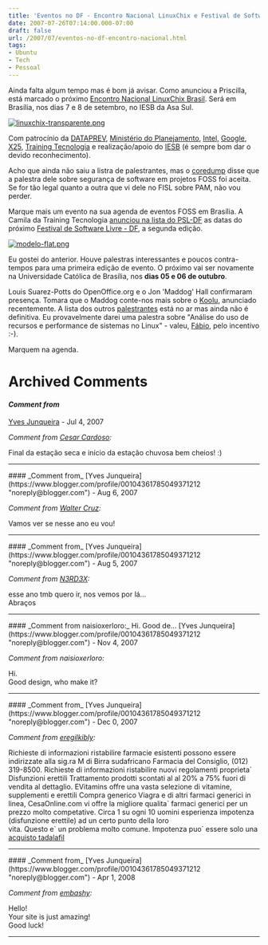 ```yaml
---
title: 'Eventos no DF - Encontro Nacional LinuxChix e Festival de Software Livre'
date: 2007-07-26T07:14:00.000-07:00
draft: false
url: /2007/07/eventos-no-df-encontro-nacional.html
tags: 
- Ubuntu
- Tech
- Pessoal
---
```


Ainda falta algum tempo mas é bom já avisar. Como anunciou a Priscilla, está marcado o próximo [Encontro Nacional LinuxChix Brasil](http://www.linuxchix.org.br/?q=node/116). Será em Brasília, nos dias 7 e 8 de setembro, no IESB da Asa Sul.  

[![linuxchix-transparente.png](http://cetico.org/tech/wp-content/uploads/2007/07/linuxchix-transparente.png)](http://www.linuxchix.org.br/?q=node/116)

  
Com patrocínio da [DATAPREV](http://www.dataprev.gov.br), [Ministério do Planejamento](http://www.planejamento.gov.br), [Intel,](http://www.intel.com) [Google](http://www.google.com.br), [X25](http://www.x25.com.br), [Training Tecnologia](http://www.trainingtecnologia.com.br/) e realização/apoio do [IESB](http://www.iesb.br/) (é sempre bom dar o devido reconhecimento).  
  
Acho que ainda não saiu a listra de palestrantes, mas o [coredump](http://core.eti.br/) disse que a palestra dele sobre segurança de software em projetos FOSS foi aceita. Se for tão legal quanto a outra que vi dele no FISL sobre PAM, não vou perder.  
  
Marque mais um evento na sua agenda de eventos FOSS em Brasília. A Camila da Training Tecnologia [anunciou na lista do PSL-DF](http://listas.softwarelivre.org/pipermail/psl-df/2007-July/007236.html) as datas do próximo [Festival de Software Livre - DF](http://www.festivalsoftwarelivre.org), a segunda edição.  

[![modelo-flat.png](http://cetico.org/tech/wp-content/uploads/2007/07/modelo-flat.png)](http://www.festivalsoftwarelivre.org)

  
Eu gostei do anterior. Houve palestras interessantes e poucos contra-tempos para uma primeira edição de evento. O próximo vai ser novamente na Universidade Católica de Brasília, nos **dias 05 e 06 de outubro**.  
  
Louis Suarez-Potts do OpenOffice.org e o Jon 'Maddog' Hall confirmaram presença. Tomara que o Maddog conte-nos mais sobre o [Koolu](http://br-linux.org/linux/maddog-anuncia-koolu-com-a-promessa-de-poupar-uma-tonelada-em-emissao-de-carbono), anunciado recentemente. A lista dos outros [palestrantes](http://www.festivalsoftwarelivre.org/inicio/palestrantes.htm) está no ar mas ainda não é definitiva. Eu provavelmente darei uma palestra sobre "Análise do uso de recursos e performance de sistemas no Linux" - valeu, [Fábio](http://ubuntuser.gnulinuxbrasil.org/), pelo incentivo :-).  
  
Marquem na agenda.
# Archived Comments

#### _Comment from_
[Yves Junqueira](https://www.blogger.com/profile/00104361785049371212 "noreply@blogger.com") - <time datetime="2007-07-26T10:29:00.000-07:00">Jul 4, 2007</time>

_Comment from [Cesar Cardoso](http://fudeblog.zyakannazio.eti.br):_  
  
Final da estação seca e início da estação chuvosa bem cheios! :)
<hr />
#### _Comment from_
[Yves Junqueira](https://www.blogger.com/profile/00104361785049371212 "noreply@blogger.com") - <time datetime="2007-08-04T11:28:00.000-07:00">Aug 6, 2007</time>

_Comment from [Walter Cruz](http://devlog.waltercruz.com):_  
  
Vamos ver se nesse ano eu vou!
<hr />
#### _Comment from_
[Yves Junqueira](https://www.blogger.com/profile/00104361785049371212 "noreply@blogger.com") - <time datetime="2007-08-30T23:08:00.000-07:00">Aug 5, 2007</time>

_Comment from [N3RD3X](http://n3rd3x.blogspot.com):_  
  
esse ano tmb quero ir, nos vemos por lá...  
Abraços
<hr />
#### _Comment from naisioxerloro:_ Hi. Good de...
[Yves Junqueira](https://www.blogger.com/profile/00104361785049371212 "noreply@blogger.com") - <time datetime="2007-11-28T22:46:00.000-08:00">Nov 4, 2007</time>

_Comment from naisioxerloro:_  
  
Hi.  
Good design, who make it?
<hr />
#### _Comment from_
[Yves Junqueira](https://www.blogger.com/profile/00104361785049371212 "noreply@blogger.com") - <time datetime="2007-12-09T08:20:00.000-08:00">Dec 0, 2007</time>

_Comment from [eregilkibly](http://technorati.com/blogs/viagrarx1.blogspot.com):_  
  
Richieste di informazioni ristabilire farmacie esistenti possono essere indirizzate alla sig.ra M di Birra sudafricano Farmacia del Consiglio, (012) 319-8500. Richieste di informazioni ristabilire nuovi regolamenti proprieta\` Disfunzioni erettili Trattamento prodotti scontati al al 20% a 75% fuori di vendita al dettaglio. EVitamins offre una vasta selezione di vitamine, supplementi e erettili Compra generico Viagra e di altri farmaci generici in linea, CesaOnline.com vi offre la migliore qualita\` farmaci generici per un prezzo molto competative. Circa 1 su ogni 10 uomini esperienza impotenza (disfunzione erettile) ad un certo punto della loro  
vita. Questo e\` un problema molto comune. Impotenza puo\` essere solo una [acquisto tadalafil](http://technorati.com/blogs/viagrarx1.blogspot.com)
<hr />
#### _Comment from_
[Yves Junqueira](https://www.blogger.com/profile/00104361785049371212 "noreply@blogger.com") - <time datetime="2008-04-13T17:26:00.000-07:00">Apr 1, 2008</time>

_Comment from [embashy](http://buyxanax.ning.com/):_  
  
Hello!  
Your site is just amazing!  
Good luck!
<hr />
